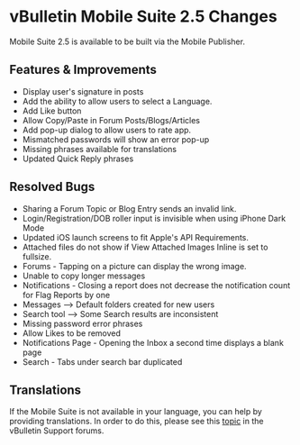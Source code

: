 # vBulletin Mobile Suite 2.5 Changes

Mobile Suite 2.5 is available to be built via the Mobile Publisher.

## Features & Improvements

- Display user's signature in posts
- Add the ability to allow users to select a Language.
- Add Like button
- Allow Copy/Paste in Forum Posts/Blogs/Articles
- Add pop-up dialog to allow users to rate app.
- Mismatched passwords will show an error pop-up
- Missing phrases available for translations
- Updated Quick Reply phrases

## Resolved Bugs

- Sharing a Forum Topic or Blog Entry sends an invalid link.
- Login/Registration/DOB roller input is invisible when using iPhone Dark Mode
- Updated iOS launch screens to fit Apple's API Requirements.
- Attached files do not show if View Attached Images Inline is set to fullsize.
- Forums - Tapping on a picture can display the wrong image.
- Unable to copy longer messages
- Notifications - Closing a report does not decrease the notification count for Flag Reports by one
- Messages --> Default folders created for new users
- Search tool --> Some Search results are inconsistent
- Missing password error phrases
- Allow Likes to be removed
- Notifications Page - Opening the Inbox a second time displays a blank page
- Search - Tabs under search bar duplicated

## Translations

If the Mobile Suite is not available in your language, you can help by providing translations. In order to do this, please see this [topic](https://forum.vbulletin.com/node/4411484) in the vBulletin Support forums.
